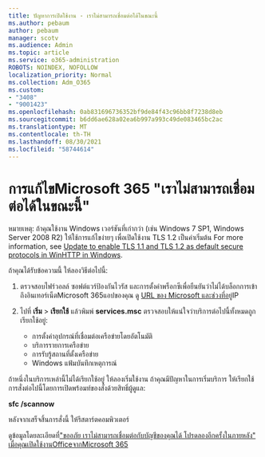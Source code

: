 ```yaml
---
title: ปัญหาการเปิดใช้งาน - เราไม่สามารถเชื่อมต่อได้ในขณะนี้
ms.author: pebaum
author: pebaum
manager: scotv
ms.audience: Admin
ms.topic: article
ms.service: o365-administration
ROBOTS: NOINDEX, NOFOLLOW
localization_priority: Normal
ms.collection: Adm_O365
ms.custom:
- "3408"
- "9001423"
ms.openlocfilehash: 0ab831696736352bf9de84f43c96bb8f7238d8eb
ms.sourcegitcommit: b6dd6ae628a02ea6b997a993c49de083465bc2ac
ms.translationtype: MT
ms.contentlocale: th-TH
ms.lasthandoff: 08/30/2021
ms.locfileid: "58744614"
---
```

# <a name="fixing-the-microsoft-365-apps-we-are-unable-to-connect-right-now-message"></a>การแก้ไขMicrosoft 365 "เราไม่สามารถเชื่อมต่อได้ในขณะนี้"

หมายเหตุ: ถ้าคุณใช้งาน Windows เวอร์ชันที่เก่ากว่า (เช่น Windows 7 SP1, Windows Server 2008 R2) ให้ใช้การแก้ไขง่ายๆ เพื่อ[](https://download.microsoft.com/download/0/6/5/0658B1A7-6D2E-474F-BC2C-D69E5B9E9A68/MicrosoftEasyFix51044.msi)เปิดใช้งาน TLS 1.2 เป็นค่าเริ่มต้น For more information, see [Update to enable TLS 1.1 and TLS 1.2 as default secure protocols in WinHTTP in Windows](https://support.microsoft.com/topic/update-to-enable-tls-1-1-and-tls-1-2-as-default-secure-protocols-in-winhttp-in-windows-c4bd73d2-31d7-761e-0178-11268bb10392).

ถ้าคุณได้รับข้อความนี้ ให้ลองวิธีต่อไปนี้:

1. ตรวจสอบไฟร์วอลล์ ซอฟต์แวร์ป้องกันไวรัส และการตั้งค่าพร็อกซีเพื่อยืนยันว่าไม่ได้บล็อกการเข้าถึงอินเทอร์เน็ตMicrosoft 365แอปของคุณ ดู [URL ของ Microsoft และช่วงที่อยู่](https://docs.microsoft.com/office365/enterprise/urls-and-ip-address-ranges)IP

2. ไปที่ **เริ่ม**  >  **เรียกใช้** แล้วพิมพ์ **services.msc** ตรวจสอบให้แน่ใจว่าบริการต่อไปนี้ทั้งหมดถูกเรียกใช้อยู่:
    - การตั้งค่าอุปกรณ์ที่เชื่อมต่อเครือข่ายโดยอัตโนมัติ
    - บริการรายการเครือข่าย
    - การรับรู้สถานที่ตั้งเครือข่าย
    - Windows แฟ้มบันทึกเหตุการณ์

ถ้าหนึ่งในบริการเหล่านี้ไม่ได้เรียกใช้อยู่ ให้ลองเริ่มใช้งาน ถ้าคุณมีปัญหาในการเริ่มบริการ ให้เรียกใช้การสั่งต่อไปนี้โดยการเปิดพร้อมท์ของสั่งด้วยสิทธิ์ผู้ดูแล:

**sfc /scannow**

หลังจากเสร็จสิ้นการสั่งนี้ ให้รีสตาร์ตคอมพิวเตอร์

ดูข้อมูลโดยละเอียดที่["ขออภัย เราไม่สามารถเชื่อมต่อกับบัญชีของคุณได้ โปรดลองอีกครั้งในภายหลัง" เมื่อคุณเปิดใช้งานOfficeจากMicrosoft 365](https://docs.microsoft.com/office/troubleshoot/activation-installation/issue-when-activate-office-from-office-365)